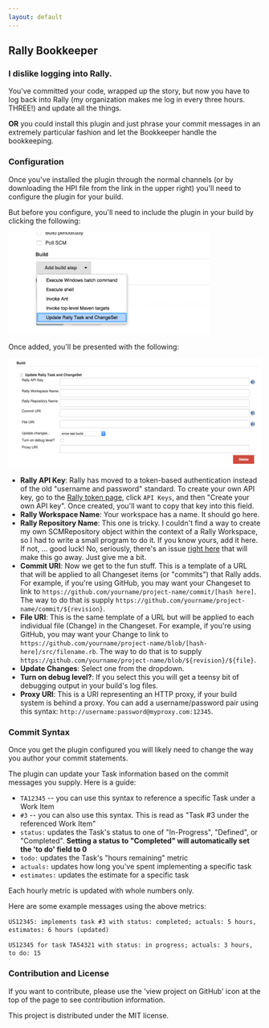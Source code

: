 ```yaml
---
layout: default
---
```


## Rally Bookkeeper

### I dislike logging into Rally.
You've committed your code, wrapped up the story, but now you have to log back into Rally (my organization makes me log in every three hours. THREE!) and update all the things.

**OR** you could install this plugin and just phrase your commit messages in an extremely particular fashion and let the Bookkeeper handle the bookkeeping.

### Configuration
Once you've installed the plugin through the normal channels (or by downloading the HPI file from the link in the upper right) you'll need to configure the plugin for your build.

But before you configure, you'll need to include the plugin in your build by clicking the following:

<img src="img/config-add-build.png" width="400">

Once added, you'll be presented with the following:

<img src="img/config-add-params.png" width="800">

* **Rally API Key**: Rally has moved to a token-based authentication instead of the old "username and password" standard. To create your own API key, go to the [Rally token page](https://rally1.rallydev.com/login), click `API Keys`, and then "Create your own API key". Once created, you'll want to copy that key into this field.
* **Rally Workspace Name**: Your workspace has a name. It should go here.
* **Rally Repository Name**: This one is tricky. I couldn't find a way to create my own SCMRepository object within the context of a Rally Workspace, so I had to write a small program to do it. If you know yours, add it here. If not, ... good luck! No, seriously, there's an issue [right here](https://github.com/mike-rogers/rally-plugin/issues/4) that will make this go away. Just give me a bit.
* **Commit URI**: Now we get to the fun stuff. This is a template of a URL that will be applied to all Changeset items (or "commits") that Rally adds. For example, if you're using GitHub, you may want your Changeset to link to `https://github.com/yourname/project-name/commit/[hash here]`. The way to do that is supply `https://github.com/yourname/project-name/commit/${revision}`.
* **File URI**: This is the same template of a URL but will be applied to each individual file (Change) in the Changeset. For example, if you're using GitHub, you may want your Change to link to `https://github.com/yourname/project-name/blob/[hash-here]/src/filename.rb`. The way to do that is to supply `https://github.com/yourname/project-name/blob/${revision}/${file}`.
* **Update Changes**: Select one from the dropdown.
* **Turn on debug level?**: If you select this you will get a teensy bit of debugging output in your build's log files.
* **Proxy URI**: This is a URI representing an HTTP proxy, if your build system is behind a proxy. You can add a username/password pair using this syntax: `http://username:password@myproxy.com:12345`.

### Commit Syntax
Once you get the plugin configured you will likely need to change the way you author your commit statements.

The plugin can update your Task information based on the commit messages you supply. Here is a guide:

* `TA12345` -- you can use this syntax to reference a specific Task under a Work Item
* `#3` -- you can also use this syntax. This is read as "Task #3 under the referenced Work Item"
* `status:` updates the Task's status to one of "In-Progress", "Defined", or "Completed". **Setting a status to "Completed" will automatically set the 'to do' field to 0**
* `todo:` updates the Task's "hours remaining" metric
* `actuals:` updates how long you've spent implementing a specific task
* `estimates:` updates the estimate for a specific task

Each hourly metric is updated with whole numbers only.

Here are some example messages using the above metrics:

```text
US12345: implements task #3 with status: completed; actuals: 5 hours, estimates: 6 hours (updated)
```
```text
US12345 for task TA54321 with status: in progress; actuals: 3 hours, to do: 15
```

### Contribution and License
If you want to contribute, please use the 'view project on GitHub' icon at the top of the page to see contribution information.

This project is distributed under the MIT license.
